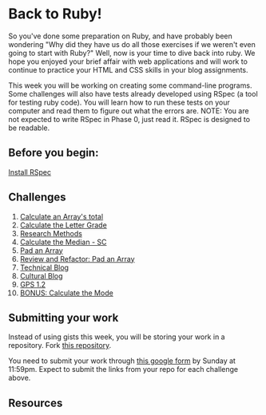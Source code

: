 # Back to Ruby!

So you've done some preparation on Ruby, and have probably been wondering "Why did they have us do all those exercises if we weren't even going to start with Ruby?" Well, now is your time to dive back into ruby. We hope you enjoyed your brief affair with web applications and will work to continue to practice your HTML and CSS skills in your blog assignments. 

This week you will be working on creating some command-line programs. Some challenges will also have tests already developed using RSpec (a tool for testing ruby code). You will learn how to run these tests on your computer and read them to figure out what the errors are. NOTE: You are not expected to write RSpec in Phase 0, just read it. RSpec is designed to be readable. 

## Before you begin:
[Install RSpec](http://code.tutsplus.com/tutorials/ruby-for-newbies-testing-with-rspec--net-21297)


## Challenges
1. [Calculate an Array's total]()
2. [Calculate the Letter Grade]()
3. [Research Methods]()
4. [Calculate the Median - SC]()
5. [Pad an Array]()
6. [Review and Refactor: Pad an Array]()
7. [Technical Blog]()
8. [Cultural Blog]()
9. [GPS 1.2]()
9. [BONUS: Calculate the Mode]()


## Submitting your work
Instead of using gists this week, you will be storing your work in a repository. Fork [this repository](https://github.com/Devbootcamp/p0_unit1_submission).

You need to submit your work through [this google form]() by Sunday at 11:59pm. Expect to submit the links from your repo for each challenge above. 


## Resources
